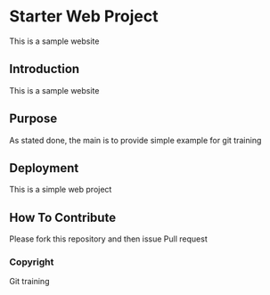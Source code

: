 # Starter Web Project

This is a sample website

## Introduction

This is a sample website

## Purpose

As stated done, the main is to provide simple example for git training

## Deployment

This is a simple web project

## How To Contribute
Please fork this repository and then issue Pull request

### Copyright
Git training
